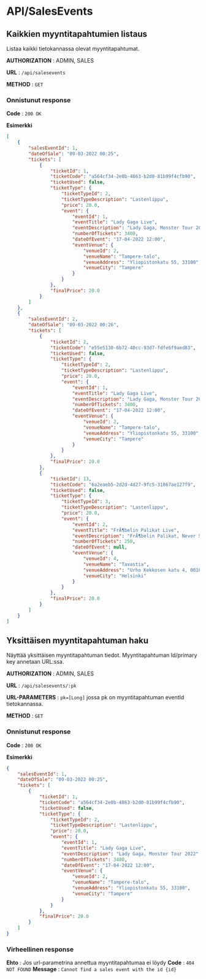 # API/SalesEvents

## Kaikkien myyntitapahtumien listaus

Listaa kaikki tietokannassa olevat myyntitapahtumat.

**AUTHORIZATION** : ADMIN, SALES

**URL** : `/api/salesevents`

**METHOD** : `GET`

### Onnistunut response

**Code** : `200 OK`

**Esimerkki**

```json
[
    {
        "salesEventId": 1,
        "dateOfSale": "09-03-2022 00:25",
        "tickets": [
            {
                "ticketId": 1,
                "ticketCode": "a564cf34-2e0b-4863-b2d0-81b99f4cfb90",
                "ticketUsed": false,
                "ticketType": {
                    "ticketTypeId": 2,
                    "ticketTypeDescription": "Lastenlippu",
                    "price": 20.0,
                    "event": {
                        "eventId": 1,
                        "eventTitle": "Lady Gaga Live",
                        "eventDescription": "Lady Gaga, Monster Tour 2022",
                        "numberOfTickets": 3400,
                        "dateOfEvent": "17-04-2022 12:00",
                        "eventVenue": {
                            "venueId": 2,
                            "venueName": "Tampere-talo",
                            "venueAddress": "Yliopistonkatu 55, 33100",
                            "venueCity": "Tampere"
                        }
                    }
                },
                "finalPrice": 20.0
            }
        ]
    },
    {
        "salesEventId": 2,
        "dateOfSale": "09-03-2022 00:26",
        "tickets": [
            {
                "ticketId": 2,
                "ticketCode": "e55e5130-6b72-40cc-93d7-fdfe6f9aed83",
                "ticketUsed": false,
                "ticketType": {
                    "ticketTypeId": 2,
                    "ticketTypeDescription": "Lastenlippu",
                    "price": 20.0,
                    "event": {
                        "eventId": 1,
                        "eventTitle": "Lady Gaga Live",
                        "eventDescription": "Lady Gaga, Monster Tour 2022",
                        "numberOfTickets": 3400,
                        "dateOfEvent": "17-04-2022 12:00",
                        "eventVenue": {
                            "venueId": 2,
                            "venueName": "Tampere-talo",
                            "venueAddress": "Yliopistonkatu 55, 33100",
                            "venueCity": "Tampere"
                        }
                    }
                },
                "finalPrice": 20.0
            },
            {
                "ticketId": 13,
                "ticketCode": "6a2eaeb5-2d2d-4d27-9fc5-31867ae127f9",
                "ticketUsed": false,
                "ticketType": {
                    "ticketTypeId": 3,
                    "ticketTypeDescription": "Lastenlippu",
                    "price": 20.0,
                    "event": {
                        "eventId": 2,
                        "eventTitle": "FrÃ¶belin Palikat Live",
                        "eventDescription": "FrÃ¶belin Palikat, Never Stop The Madness",
                        "numberOfTickets": 250,
                        "dateOfEvent": null,
                        "eventVenue": {
                            "venueId": 4,
                            "venueName": "Tavastia",
                            "venueAddress": "Urho Kekkosen katu 4, 00100",
                            "venueCity": "Helsinki"
                        }
                    }
                },
                "finalPrice": 20.0
            }
        ]
    }
]
```


## Yksittäisen myyntitapahtuman haku

Näyttää yksittäisen myyntitapahtuman tiedot. Myyntitapahtuman Id/primary key annetaan URL:ssa.

**AUTHORIZATION** : ADMIN, SALES

**URL** : `/api/salesevents/:pk`

**URL-PARAMETERS** : `pk=[Long]` jossa pk on myyntitapahtuman eventId tietokannassa. 

**METHOD** : `GET`

### Onnistunut response

**Code** : `200 OK`

**Esimerkki**

```json
{
    "salesEventId": 1,
    "dateOfSale": "09-03-2022 00:25",
    "tickets": [
        {
            "ticketId": 1,
            "ticketCode": "a564cf34-2e0b-4863-b2d0-81b99f4cfb90",
            "ticketUsed": false,
            "ticketType": {
                "ticketTypeId": 2,
                "ticketTypeDescription": "Lastenlippu",
                "price": 20.0,
                "event": {
                    "eventId": 1,
                    "eventTitle": "Lady Gaga Live",
                    "eventDescription": "Lady Gaga, Monster Tour 2022",
                    "numberOfTickets": 3400,
                    "dateOfEvent": "17-04-2022 12:00",
                    "eventVenue": {
                        "venueId": 2,
                        "venueName": "Tampere-talo",
                        "venueAddress": "Yliopistonkatu 55, 33100",
                        "venueCity": "Tampere"
                    }
                }
            },
            "finalPrice": 20.0
        }
    ]
}
```

### Virheellinen response

**Ehto** : Jos url-parametrina annettua myyntitapahtumaa ei löydy
**Code** : `404 NOT FOUND`
**Message** : `Cannot find a sales event with the id {id}`
